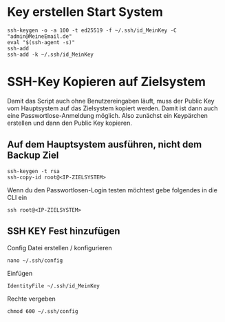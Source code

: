 # Key erstellen Start System
```
ssh-keygen -o -a 100 -t ed25519 -f ~/.ssh/id_MeinKey -C "admin@MeineEmail.de"
eval "$(ssh-agent -s)"
ssh-add
ssh-add -k ~/.ssh/id_MeinKey
```

# SSH-Key Kopieren auf Zielsystem
Damit das Script auch ohne Benutzereingaben läuft, muss der Public Key vom Hauptsystem auf das Zielsystem kopiert werden. Damit ist dann auch eine Passwortlose-Anmeldung möglich. Also zunächst ein Keypärchen erstellen und dann den Public Key kopieren.

## Auf dem Hauptsystem ausführen, nicht dem Backup Ziel ##
```
ssh-keygen -t rsa
ssh-copy-id root@<IP-ZIELSYSTEM>
```
Wenn du den Passwortlosen-Login testen möchtest gebe folgendes in die CLI ein
```
ssh root@<IP-ZIELSYSTEM>
```

## SSH KEY Fest hinzufügen
Config Datei erstellen / konfigurieren
```
nano ~/.ssh/config
```
Einfügen
```
IdentityFile ~/.ssh/id_MeinKey
```
Rechte vergeben
```
chmod 600 ~/.ssh/config
```